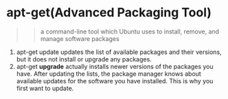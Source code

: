 # apt-get(Advanced Packaging Tool)

>> a command-line tool which Ubuntu uses to install, remove, and manage software packages

1. apt-get update updates the list of available packages and their versions, but it does not install or upgrade any packages.
2. apt-get **upgrade** actually installs newer versions of the packages you have. After updating the lists, the package manager knows about available updates for the software you have installed. This is why you first want to update.